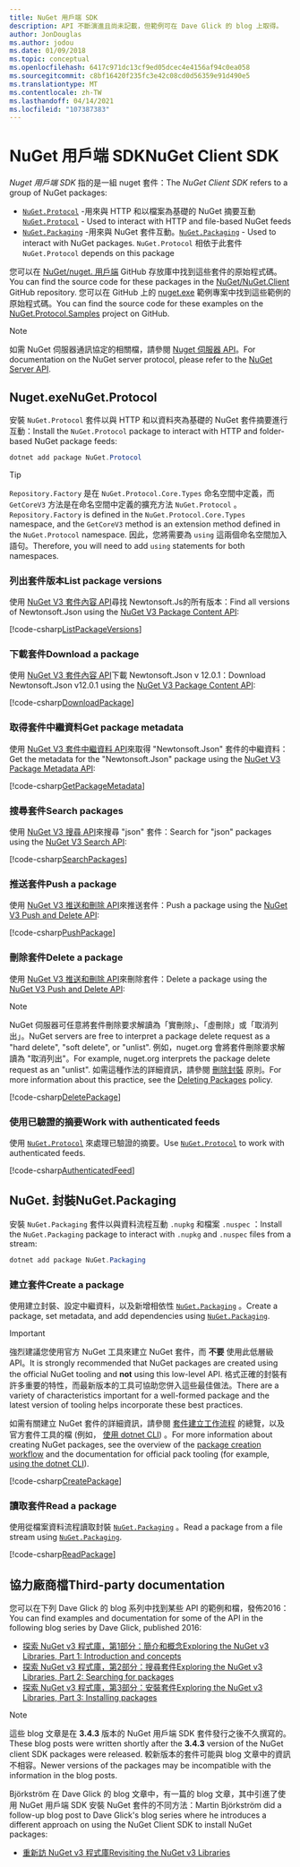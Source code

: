 ```yaml
---
title: NuGet 用戶端 SDK
description: API 不斷演進且尚未記載，但範例可在 Dave Glick 的 blog 上取得。
author: JonDouglas
ms.author: jodou
ms.date: 01/09/2018
ms.topic: conceptual
ms.openlocfilehash: 6417c971dc13cf9ed05dcec4e4156af94c0ea058
ms.sourcegitcommit: c8bf16420f235fc3e42c08cd0d56359e91d490e5
ms.translationtype: MT
ms.contentlocale: zh-TW
ms.lasthandoff: 04/14/2021
ms.locfileid: "107387383"
---
```

# <a name="nuget-client-sdk"></a><span data-ttu-id="accfd-103">NuGet 用戶端 SDK</span><span class="sxs-lookup"><span data-stu-id="accfd-103">NuGet Client SDK</span></span>

<span data-ttu-id="accfd-104">*Nuget 用戶端 SDK* 指的是一組 nuget 套件：</span><span class="sxs-lookup"><span data-stu-id="accfd-104">The *NuGet Client SDK* refers to a group of NuGet packages:</span></span>

* <span data-ttu-id="accfd-105">[`NuGet.Protocol`](https://www.nuget.org/packages/NuGet.Protocol) -用來與 HTTP 和以檔案為基礎的 NuGet 摘要互動</span><span class="sxs-lookup"><span data-stu-id="accfd-105">[`NuGet.Protocol`](https://www.nuget.org/packages/NuGet.Protocol) - Used to interact with HTTP and file-based NuGet feeds</span></span>
* <span data-ttu-id="accfd-106">[`NuGet.Packaging`](https://www.nuget.org/packages/NuGet.Packaging) -用來與 NuGet 套件互動。</span><span class="sxs-lookup"><span data-stu-id="accfd-106">[`NuGet.Packaging`](https://www.nuget.org/packages/NuGet.Packaging) - Used to interact with NuGet packages.</span></span> <span data-ttu-id="accfd-107">`NuGet.Protocol` 相依于此套件</span><span class="sxs-lookup"><span data-stu-id="accfd-107">`NuGet.Protocol` depends on this package</span></span>

<span data-ttu-id="accfd-108">您可以在 [NuGet/nuget. 用戶端](https://github.com/NuGet/NuGet.Client) GitHub 存放庫中找到這些套件的原始程式碼。</span><span class="sxs-lookup"><span data-stu-id="accfd-108">You can find the source code for these packages in the [NuGet/NuGet.Client](https://github.com/NuGet/NuGet.Client) GitHub repository.</span></span>
<span data-ttu-id="accfd-109">您可以在 GitHub 上的 [nuget.exe](https://github.com/NuGet/Samples/tree/main/NuGetProtocolSamples) 範例專案中找到這些範例的原始程式碼。</span><span class="sxs-lookup"><span data-stu-id="accfd-109">You can find the source code for these examples on the [NuGet.Protocol.Samples](https://github.com/NuGet/Samples/tree/main/NuGetProtocolSamples) project on GitHub.</span></span>

> [!Note]
> <span data-ttu-id="accfd-110">如需 NuGet 伺服器通訊協定的相關檔，請參閱 [Nuget 伺服器 API](~/api/overview.md)。</span><span class="sxs-lookup"><span data-stu-id="accfd-110">For documentation on the NuGet server protocol, please refer to the [NuGet Server API](~/api/overview.md).</span></span>

## <a name="nugetprotocol"></a><span data-ttu-id="accfd-111">Nuget.exe</span><span class="sxs-lookup"><span data-stu-id="accfd-111">NuGet.Protocol</span></span>

<span data-ttu-id="accfd-112">安裝 `NuGet.Protocol` 套件以與 HTTP 和以資料夾為基礎的 NuGet 套件摘要進行互動：</span><span class="sxs-lookup"><span data-stu-id="accfd-112">Install the `NuGet.Protocol` package to interact with HTTP and folder-based NuGet package feeds:</span></span>

```ps1
dotnet add package NuGet.Protocol
```

> [!Tip]
> <span data-ttu-id="accfd-113">`Repository.Factory` 是在 `NuGet.Protocol.Core.Types` 命名空間中定義，而 `GetCoreV3` 方法是在命名空間中定義的擴充方法 `NuGet.Protocol` 。</span><span class="sxs-lookup"><span data-stu-id="accfd-113">`Repository.Factory` is defined in the `NuGet.Protocol.Core.Types` namespace, and the `GetCoreV3` method is an extension method defined in the `NuGet.Protocol` namespace.</span></span> <span data-ttu-id="accfd-114">因此，您將需要為 `using` 這兩個命名空間加入語句。</span><span class="sxs-lookup"><span data-stu-id="accfd-114">Therefore, you will need to add `using` statements for both namespaces.</span></span>

### <a name="list-package-versions"></a><span data-ttu-id="accfd-115">列出套件版本</span><span class="sxs-lookup"><span data-stu-id="accfd-115">List package versions</span></span>

<span data-ttu-id="accfd-116">使用 [NuGet V3 套件內容 API](../api/package-base-address-resource.md#enumerate-package-versions)尋找 Newtonsoft.Js的所有版本：</span><span class="sxs-lookup"><span data-stu-id="accfd-116">Find all versions of Newtonsoft.Json using the [NuGet V3 Package Content API](../api/package-base-address-resource.md#enumerate-package-versions):</span></span>

[!code-csharp[ListPackageVersions](~/../nuget-samples/NuGetProtocolSamples/Program.cs?name=ListPackageVersions)]

### <a name="download-a-package"></a><span data-ttu-id="accfd-117">下載套件</span><span class="sxs-lookup"><span data-stu-id="accfd-117">Download a package</span></span>

<span data-ttu-id="accfd-118">使用 [NuGet V3 套件內容 API](../api/package-base-address-resource.md)下載 Newtonsoft.Json v 12.0.1：</span><span class="sxs-lookup"><span data-stu-id="accfd-118">Download Newtonsoft.Json v12.0.1 using the [NuGet V3 Package Content API](../api/package-base-address-resource.md):</span></span>

[!code-csharp[DownloadPackage](~/../nuget-samples/NuGetProtocolSamples/Program.cs?name=DownloadPackage)]

### <a name="get-package-metadata"></a><span data-ttu-id="accfd-119">取得套件中繼資料</span><span class="sxs-lookup"><span data-stu-id="accfd-119">Get package metadata</span></span>

<span data-ttu-id="accfd-120">使用 [NuGet V3 套件中繼資料 API](../api/registration-base-url-resource.md)來取得 "Newtonsoft.Json" 套件的中繼資料：</span><span class="sxs-lookup"><span data-stu-id="accfd-120">Get the metadata for the "Newtonsoft.Json" package using the [NuGet V3 Package Metadata API](../api/registration-base-url-resource.md):</span></span>

[!code-csharp[GetPackageMetadata](~/../nuget-samples/NuGetProtocolSamples/Program.cs?name=GetPackageMetadata)]

### <a name="search-packages"></a><span data-ttu-id="accfd-121">搜尋套件</span><span class="sxs-lookup"><span data-stu-id="accfd-121">Search packages</span></span>

<span data-ttu-id="accfd-122">使用 [NuGet V3 搜尋 API](../api/search-query-service-resource.md)來搜尋 "json" 套件：</span><span class="sxs-lookup"><span data-stu-id="accfd-122">Search for "json" packages using the [NuGet V3 Search API](../api/search-query-service-resource.md):</span></span>

[!code-csharp[SearchPackages](~/../nuget-samples/NuGetProtocolSamples/Program.cs?name=SearchPackages)]

### <a name="push-a-package"></a><span data-ttu-id="accfd-123">推送套件</span><span class="sxs-lookup"><span data-stu-id="accfd-123">Push a package</span></span>

<span data-ttu-id="accfd-124">使用 [NuGet V3 推送和刪除 API](../api/package-publish-resource.md)來推送套件：</span><span class="sxs-lookup"><span data-stu-id="accfd-124">Push a package using the [NuGet V3 Push and Delete API](../api/package-publish-resource.md):</span></span>

[!code-csharp[PushPackage](~/../nuget-samples/NuGetProtocolSamples/Program.cs?name=PushPackage)]

### <a name="delete-a-package"></a><span data-ttu-id="accfd-125">刪除套件</span><span class="sxs-lookup"><span data-stu-id="accfd-125">Delete a package</span></span>

<span data-ttu-id="accfd-126">使用 [NuGet V3 推送和刪除 API](../api/package-publish-resource.md)來刪除套件：</span><span class="sxs-lookup"><span data-stu-id="accfd-126">Delete a package using the [NuGet V3 Push and Delete API](../api/package-publish-resource.md):</span></span>

> [!Note]
> <span data-ttu-id="accfd-127">NuGet 伺服器可任意將套件刪除要求解讀為「實刪除」、「虛刪除」或「取消列出」。</span><span class="sxs-lookup"><span data-stu-id="accfd-127">NuGet servers are free to interpret a package delete request as a "hard delete", "soft delete", or "unlist".</span></span>
> <span data-ttu-id="accfd-128">例如，nuget.org 會將套件刪除要求解讀為 "取消列出"。</span><span class="sxs-lookup"><span data-stu-id="accfd-128">For example, nuget.org interprets the package delete request as an "unlist".</span></span> <span data-ttu-id="accfd-129">如需這種作法的詳細資訊，請參閱 [刪除封裝](../nuget-org/policies/deleting-packages.md) 原則。</span><span class="sxs-lookup"><span data-stu-id="accfd-129">For more information about this practice, see the [Deleting Packages](../nuget-org/policies/deleting-packages.md) policy.</span></span>

[!code-csharp[DeletePackage](~/../nuget-samples/NuGetProtocolSamples/Program.cs?name=DeletePackage)]

### <a name="work-with-authenticated-feeds"></a><span data-ttu-id="accfd-130">使用已驗證的摘要</span><span class="sxs-lookup"><span data-stu-id="accfd-130">Work with authenticated feeds</span></span>

<span data-ttu-id="accfd-131">使用 [`NuGet.Protocol`](https://www.nuget.org/packages/NuGet.Protocol) 來處理已驗證的摘要。</span><span class="sxs-lookup"><span data-stu-id="accfd-131">Use [`NuGet.Protocol`](https://www.nuget.org/packages/NuGet.Protocol) to work with authenticated feeds.</span></span>

[!code-csharp[AuthenticatedFeed](~/../nuget-samples/NuGetProtocolSamples/Program.cs?name=AuthenticatedFeed)]

## <a name="nugetpackaging"></a><span data-ttu-id="accfd-132">NuGet. 封裝</span><span class="sxs-lookup"><span data-stu-id="accfd-132">NuGet.Packaging</span></span>

<span data-ttu-id="accfd-133">安裝 `NuGet.Packaging` 套件以與資料流程互動 `.nupkg` 和檔案 `.nuspec` ：</span><span class="sxs-lookup"><span data-stu-id="accfd-133">Install the `NuGet.Packaging` package to interact with `.nupkg` and `.nuspec` files from a stream:</span></span>

```ps1
dotnet add package NuGet.Packaging
```

### <a name="create-a-package"></a><span data-ttu-id="accfd-134">建立套件</span><span class="sxs-lookup"><span data-stu-id="accfd-134">Create a package</span></span>

<span data-ttu-id="accfd-135">使用建立封裝、設定中繼資料，以及新增相依性 [`NuGet.Packaging`](https://www.nuget.org/packages/NuGet.Packaging) 。</span><span class="sxs-lookup"><span data-stu-id="accfd-135">Create a package, set metadata, and add dependencies using [`NuGet.Packaging`](https://www.nuget.org/packages/NuGet.Packaging).</span></span>

> [!IMPORTANT]
> <span data-ttu-id="accfd-136">強烈建議您使用官方 NuGet 工具來建立 NuGet 套件，而 **不要** 使用此低層級 API。</span><span class="sxs-lookup"><span data-stu-id="accfd-136">It is strongly recommended that NuGet packages are created using the official NuGet tooling and **not** using this low-level API.</span></span> <span data-ttu-id="accfd-137">格式正確的封裝有許多重要的特性，而最新版本的工具可協助您併入這些最佳做法。</span><span class="sxs-lookup"><span data-stu-id="accfd-137">There are a variety of characteristics important for a well-formed package and the latest version of tooling helps incorporate these best practices.</span></span>
> 
> <span data-ttu-id="accfd-138">如需有關建立 NuGet 套件的詳細資訊，請參閱 [套件建立工作流程](../create-packages/overview-and-workflow.md) 的總覽，以及官方套件工具的檔 (例如， [使用 dotnet CLI](../create-packages/creating-a-package-dotnet-cli.md)) 。</span><span class="sxs-lookup"><span data-stu-id="accfd-138">For more information about creating NuGet packages, see the overview of the [package creation workflow](../create-packages/overview-and-workflow.md) and the documentation for official pack tooling (for example, [using the dotnet CLI](../create-packages/creating-a-package-dotnet-cli.md)).</span></span>

[!code-csharp[CreatePackage](~/../nuget-samples/NuGetProtocolSamples/Program.cs?name=CreatePackage)]

### <a name="read-a-package"></a><span data-ttu-id="accfd-139">讀取套件</span><span class="sxs-lookup"><span data-stu-id="accfd-139">Read a package</span></span>

<span data-ttu-id="accfd-140">使用從檔案資料流程讀取封裝 [`NuGet.Packaging`](https://www.nuget.org/packages/NuGet.Packaging) 。</span><span class="sxs-lookup"><span data-stu-id="accfd-140">Read a package from a file stream using [`NuGet.Packaging`](https://www.nuget.org/packages/NuGet.Packaging).</span></span>

[!code-csharp[ReadPackage](~/../nuget-samples/NuGetProtocolSamples/Program.cs?name=ReadPackage)]

## <a name="third-party-documentation"></a><span data-ttu-id="accfd-141">協力廠商檔</span><span class="sxs-lookup"><span data-stu-id="accfd-141">Third-party documentation</span></span>

<span data-ttu-id="accfd-142">您可以在下列 Dave Glick 的 blog 系列中找到某些 API 的範例和檔，發佈2016：</span><span class="sxs-lookup"><span data-stu-id="accfd-142">You can find examples and documentation for some of the API in the following blog series by Dave Glick, published 2016:</span></span>

- [<span data-ttu-id="accfd-143">探索 NuGet v3 程式庫，第1部分：簡介和概念</span><span class="sxs-lookup"><span data-stu-id="accfd-143">Exploring the NuGet v3 Libraries, Part 1: Introduction and concepts</span></span>](http://daveaglick.com/posts/exploring-the-nuget-v3-libraries-part-1)
- [<span data-ttu-id="accfd-144">探索 NuGet v3 程式庫，第2部分：搜尋套件</span><span class="sxs-lookup"><span data-stu-id="accfd-144">Exploring the NuGet v3 Libraries, Part 2: Searching for packages</span></span>](http://daveaglick.com/posts/exploring-the-nuget-v3-libraries-part-2)
- [<span data-ttu-id="accfd-145">探索 NuGet v3 程式庫，第3部分：安裝套件</span><span class="sxs-lookup"><span data-stu-id="accfd-145">Exploring the NuGet v3 Libraries, Part 3: Installing packages</span></span>](http://daveaglick.com/posts/exploring-the-nuget-v3-libraries-part-3)

> [!Note]
> <span data-ttu-id="accfd-146">這些 blog 文章是在 **3.4.3** 版本的 NuGet 用戶端 SDK 套件發行之後不久撰寫的。</span><span class="sxs-lookup"><span data-stu-id="accfd-146">These blog posts were written shortly after the **3.4.3** version of the NuGet client SDK packages were released.</span></span>
> <span data-ttu-id="accfd-147">較新版本的套件可能與 blog 文章中的資訊不相容。</span><span class="sxs-lookup"><span data-stu-id="accfd-147">Newer versions of the packages may be incompatible with the information in the blog posts.</span></span>

<span data-ttu-id="accfd-148">Björkström 在 Dave Glick 的 blog 文章中，有一篇的 blog 文章，其中引進了使用 NuGet 用戶端 SDK 安裝 NuGet 套件的不同方法：</span><span class="sxs-lookup"><span data-stu-id="accfd-148">Martin Björkström did a follow-up blog post to Dave Glick's blog series where he introduces a different approach on using the NuGet Client SDK to install NuGet packages:</span></span>

- [<span data-ttu-id="accfd-149">重新訪 NuGet v3 程式庫</span><span class="sxs-lookup"><span data-stu-id="accfd-149">Revisiting the NuGet v3 Libraries</span></span>](https://martinbjorkstrom.com/posts/2018-09-19-revisiting-nuget-client-libraries)
